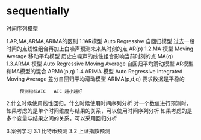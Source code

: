 # sequentially
时间序列模型

1.AR,MA,ARMA,ARIMA的区别
       1.1AR模型 Auto Regressive  自回归模型 过去一段时间的点线性组合再加上白噪声预测未来某时刻的点  AR(p)
       1.2.MA 模型 Moving Average 移动平均模型 历史白噪声的线性组合影响当前时刻的点  MA(q)
        1.3.ARMA 模型 Auto Regressive Moving Average 自回归平均滑动模型  AR模型和MA模型的混合  ARMA(p,q)
         1.4.ARIMA 模型  Auto Regressive Integrated Moving Average 差分自回归平均滑动模型 ARIMA(p,d,q)   要求数据是平稳的

         预测指标AIC   AIC 越小越好
2.什么时候使用线性回归，什么时候使用时间序列分析
          对一个数值进行预测时，如果考虑的是单个时间维度与结果的关系，可以使用时间序列分析
         如果考虑的是多个变量与结果之间的关系，可以采用回归分析

3.案例学习
      3.1 比特币预测
      3.2 上证指数预测
